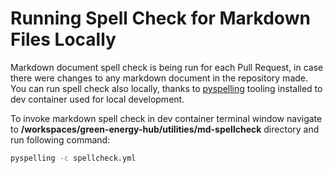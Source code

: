 # Running Spell Check for Markdown Files Locally

Markdown document spell check is being run for each Pull Request, in case there were changes to any markdown document in the repository made.
You can run spell check also locally, thanks to [pyspelling](https://facelessuser.github.io/pyspelling/) tooling installed to dev container used for local development.

To invoke markdown spell check in dev container terminal window navigate to **/workspaces/green-energy-hub/utilities/md-spellcheck** directory and run following command:

```bash
pyspelling -c spellcheck.yml
```
